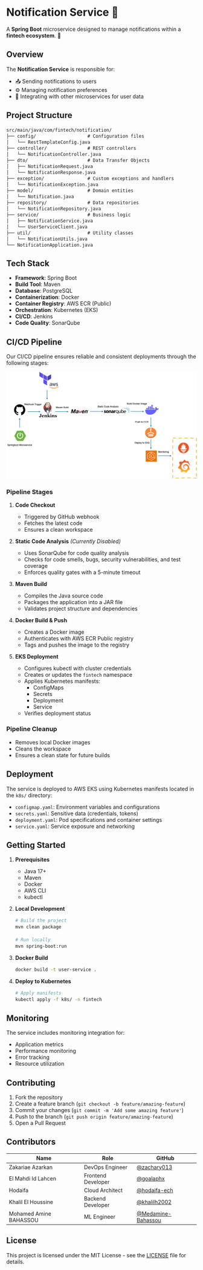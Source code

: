 # Notification Service 🚀

A **Spring Boot** microservice designed to manage notifications within a **fintech ecosystem**. 📨

## Overview

The **Notification Service** is responsible for:
- 📤 Sending notifications to users
- ⚙️ Managing notification preferences
- 🔗 Integrating with other microservices for user data


## Project Structure

```
src/main/java/com/fintech/notification/
├── config/                   # Configuration files
│   └── RestTemplateConfig.java
├── controller/               # REST controllers
│   └── NotificationController.java
├── dto/                      # Data Transfer Objects
│   ├── NotificationRequest.java
│   └── NotificationResponse.java
├── exception/                # Custom exceptions and handlers
│   └── NotificationException.java
├── model/                    # Domain entities
│   └── Notification.java
├── repository/               # Data repositories
│   └── NotificationRepository.java
├── service/                  # Business logic
│   ├── NotificationService.java
│   └── UserServiceClient.java
├── util/                     # Utility classes
│   └── NotificationUtils.java
└── NotificationApplication.java
```


## Tech Stack

- **Framework**: Spring Boot
- **Build Tool**: Maven
- **Database**: PostgreSQL
- **Containerization**: Docker
- **Container Registry**: AWS ECR (Public)
- **Orchestration**: Kubernetes (EKS)
- **CI/CD**: Jenkins
- **Code Quality**: SonarQube

## CI/CD Pipeline

Our CI/CD pipeline ensures reliable and consistent deployments through the following stages:

![CI/CD Pipeline](/images/pipeline-diagram.png)

### Pipeline Stages

1. **Code Checkout**
    - Triggered by GitHub webhook
    - Fetches the latest code
    - Ensures a clean workspace

2. **Static Code Analysis** *(Currently Disabled)*
    - Uses SonarQube for code quality analysis
    - Checks for code smells, bugs, security vulnerabilities, and test coverage
    - Enforces quality gates with a 5-minute timeout

3. **Maven Build**
    - Compiles the Java source code
    - Packages the application into a JAR file
    - Validates project structure and dependencies

4. **Docker Build & Push**
    - Creates a Docker image
    - Authenticates with AWS ECR Public registry
    - Tags and pushes the image to the registry

5. **EKS Deployment**
    - Configures kubectl with cluster credentials
    - Creates or updates the `fintech` namespace
    - Applies Kubernetes manifests:
        - ConfigMaps
        - Secrets
        - Deployment
        - Service
    - Verifies deployment status

### Pipeline Cleanup
- Removes local Docker images
- Cleans the workspace
- Ensures a clean state for future builds

## Deployment

The service is deployed to AWS EKS using Kubernetes manifests located in the `k8s/` directory:
- `configmap.yaml`: Environment variables and configurations
- `secrets.yaml`: Sensitive data (credentials, tokens)
- `deployment.yaml`: Pod specifications and container settings
- `service.yaml`: Service exposure and networking

## Getting Started

1. **Prerequisites**
    - Java 17+
    - Maven
    - Docker
    - AWS CLI
    - kubectl

2. **Local Development**
   ```bash
   # Build the project
   mvn clean package

   # Run locally
   mvn spring-boot:run
   ```

3. **Docker Build**
   ```bash
   docker build -t user-service .
   ```

4. **Deploy to Kubernetes**
   ```bash
   # Apply manifests
   kubectl apply -f k8s/ -n fintech
   ```

## Monitoring

The service includes monitoring integration for:
- Application metrics
- Performance monitoring
- Error tracking
- Resource utilization

## Contributing

1. Fork the repository
2. Create a feature branch (`git checkout -b feature/amazing-feature`)
3. Commit your changes (`git commit -m 'Add some amazing feature'`)
4. Push to the branch (`git push origin feature/amazing-feature`)
5. Open a Pull Request

## Contributors

| Name | Role | GitHub |
|------|------|--------|
| Zakariae Azarkan | DevOps Engineer | [@zachary013](https://github.com/zachary013) |
| El Mahdi Id Lahcen | Frontend Developer | [@goalaphx](https://github.com/goalaphx) |
| Hodaifa | Cloud Architect | [@hodaifa-ech](https://github.com/hodaifa-ech) |
| Khalil El Houssine | Backend Developer | [@khalilh2002](https://github.com/khalilh2002) |
| Mohamed Amine BAHASSOU | ML Engineer | [@Medamine-Bahassou](https://github.com/Medamine-Bahassou) |

## License

This project is licensed under the MIT License - see the [LICENSE](LICENSE) file for details.